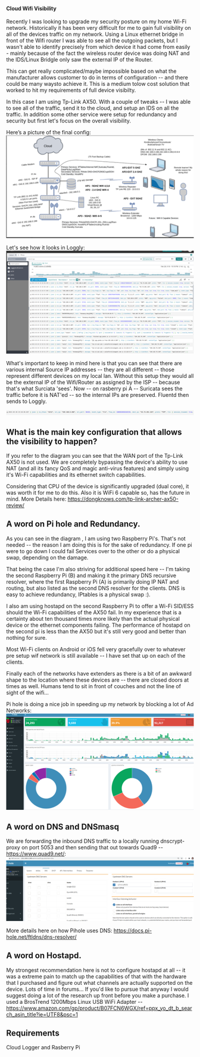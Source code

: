 #### Cloud Wifi Visibility 

Recently I was looking to upgrade my security posture on my home Wi-Fi network. Historically it has been very difficult for me to gain full visibility on all of the devices traffic on my network. Using a Linux ethernet bridge in front of the Wifi router  I was able to see all the outgoing packets, but I wasn't able to identify precisely from which device it had come from easily - mainly because of the fact the wireless router device was doing NAT and the IDS/Linux Bridgle only saw the external IP of the Router. 

This can get really complicated/maybe impossible based on what the manufacturer allows customer to do in terms of configuration -- and there could be many waysto achieve it. This is a medium tolow cost solution that worked to hit my requirements of full device visibilty.

In this case I am using Tp-Link AX50. With a couple of tweaks -- I was able to see all of the traffic, send it to the cloud, and setup an IDS on all the traffic. In addition some other service were setup for redundancy and security but first let's focus on the overall visibility.


Here’s a picture of the final config:
![Final Config](final_config.png)

Let's see how it looks in Loggly:
![Loggly](loggly.png)


What's important to keep in mind here is that you can see that there are various internal Source IP addresses -- they are all different --  those represent different devices on my local lan.  Without this setup they would all be the external IP of the Wifi/Router as assigned by the ISP -- because that's what Surciata 'sees'.  Now -- on rasberry pi A -- Suricata sees the traffic before it is NAT'ed -- so the internal IPs are preserved. Fluentd then sends to Loggly.

![NAT'ed Client](loggly2.png)

## What is the main key configuration that allows the visibility to happen?
If you refer to the diagram you can see that the WAN port of the Tp-Link AX50 is not used. We are completely bypassing the device's ability to use NAT (and all its fancy QoS and magic anti-virus features) and simply using it's Wi-Fi capabilities and its ethernet switch capabilities. 

Considering that CPU of the device is significantly upgraded (dual core), it was worth it for me to do this. Also it is WiFi 6 capable so, has the future in mind. More Details here: https://dongknows.com/tp-link-archer-ax50-review/

## A word on Pi hole and Redundancy.
As you can see in the diagram , I am using two Raspberry Pi's. That's not needed -- the reason I am doing this is for the sake of redundancy. If one pi were to go down I could fail Services over to the other or do a physical swap, depending on the damage. 

That being the case I'm also striving for additional speed here -- I'm taking the second Raspberry Pi (B) and making it the primary DNS recursive resolver, where the first Raspberry Pi (A) is primarily doing IP NAT and routing, but also listed as the second DNS resolver for the clients. DNS is easy to achieve redundancy, IPtables is a physical swap :).

I also am using hostapd on the second Raspberry Pi to offer a Wi-Fi SID/ESS should the Wi-Fi capabilities of the AX50 fail. In my experience that is a certainty about ten thousand times more likely than the actual physical device or the ethernet components failing.  The performance of hostapd on the second pi is less than the AX50 but it's still very good and better than nothing for sure. 

Most Wi-Fi clients on Android or iOS fell very gracefully over to whatever pre setup wif network is still available --  I have set that up on each of the clients.

Finally each of the networks have extenders as there is a bit of an awkward shape to the location where these devices are --  there are closed doors at times as well. Humans tend to sit in front of couches and not the line of sight of the wifi...

Pi hole is doing a nice job in speeding up my network by blocking a lot of Ad Networks:
![pi-hole](pi-hole.png)

## A word on DNS and DNSmasq
We are forwarding the inbound DNS traffic to a locally running  dnscrypt-proxy on port 5053 and then sending that out towards Quad9 --  https://www.quad9.net/:
![pi-hole-dns.png](pi-hole-dns.png)

More details here on how Pihole uses DNS: https://docs.pi-hole.net/ftldns/dns-resolver/

## A word on Hostapd.
My strongest recommendation here is not to configure hostapd at all --  it was a extreme pain to match up the capabilities of that with the hardware that I purchased and  figure out what channels are actually supported on the device. Lots of time in forums... If you'd like to pursue that anyway I would suggest doing a lot of the research up front before you make a purchase. I used a BrosTrend 1200Mbps Linux USB WiFi Adapter -- https://www.amazon.com/gp/product/B07FCN6WGX/ref=ppx_yo_dt_b_search_asin_title?ie=UTF8&psc=1 


## Requirements
Cloud Logger and Rasberry Pi
